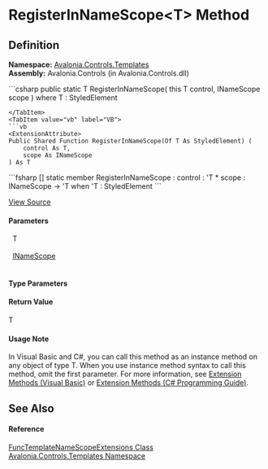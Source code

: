 # RegisterInNameScope&lt;T&gt; Method




## Definition
**Namespace:** <a href="N_Avalonia_Controls_Templates">Avalonia.Controls.Templates</a>  
**Assembly:** Avalonia.Controls (in Avalonia.Controls.dll)

<Tabs groupId="api-code-preview">
<TabItem value="csharp" label="C#">
```csharp
public static T RegisterInNameScope<T>(
	this T control,
	INameScope scope
)
where T : StyledElement

```
</TabItem>
<TabItem value="vb" label="VB">
```vb
<ExtensionAttribute>
Public Shared Function RegisterInNameScope(Of T As StyledElement) ( 
	control As T,
	scope As INameScope
) As T
```
</TabItem>
<TabItem value="fsharp" label="F#">
```fsharp
[<ExtensionAttribute>]
static member RegisterInNameScope : 
        control : 'T * 
        scope : INameScope -> 'T  when 'T : StyledElement
```
</TabItem>
</Tabs>



<a href="https://github.com/AvaloniaUI/Avalonia/tree/master/src/Avalonia.Controls/Templates/FuncTemplateNameScopeExtensions.cs#L10" title="View the source code">View Source</a>



#### Parameters
<dl><dt>  T</dt><dd> </dd><dt>  <a href="T_Avalonia_Controls_INameScope">INameScope</a></dt><dd> </dd></dl>

#### Type Parameters
<dl><dt /><dd /></dl>

#### Return Value
T

#### Usage Note
In Visual Basic and C#, you can call this method as an instance method on any object of type T. When you use instance method syntax to call this method, omit the first parameter. For more information, see <a href="https://docs.microsoft.com/dotnet/visual-basic/programming-guide/language-features/procedures/extension-methods" target="_blank" rel="noopener noreferrer">Extension Methods (Visual Basic)</a> or <a href="https://docs.microsoft.com/dotnet/csharp/programming-guide/classes-and-structs/extension-methods" target="_blank" rel="noopener noreferrer">Extension Methods (C# Programming Guide)</a>.

## See Also


#### Reference
<a href="T_Avalonia_Controls_Templates_FuncTemplateNameScopeExtensions">FuncTemplateNameScopeExtensions Class</a>  
<a href="N_Avalonia_Controls_Templates">Avalonia.Controls.Templates Namespace</a>  

